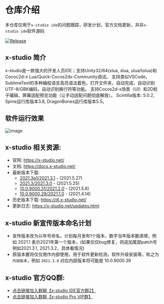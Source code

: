 # 仓库介绍

本仓库仅用于`x-studio ide`的问题跟踪，研发计划，官方文档更新，并非`x-studio ide`软件源码

[![Release](https://img.shields.io/badge/版本-v2021.3.1-blue.svg)](https://github.com/simdsoft/x-studio/releases)

## x-studio 简介

x-studio是一款强大的开发人员IDE；支持Unity32/64(xlua, slua, ulua/tolua)和Cococ2d-x Lua/Quick-Cocos2dx-Community调试。 支持类似VSCode，SublimeText的多种编程语言高亮语法着色，打开文件夹，自动完成，自动识别UTF-8/GBK编码，自动识别换行符等功能。 支持Cocos2d-x场景（UI）和2D粒子编辑，屏幕适配预览功能（让手动适配问题彻底解放）。 Scintilla版本: 5.0.2, Spine运行库版本3.8, DragonBones运行库版本5.5。

## 软件运行效果

![image](https://github.com/simdsoft/x-studio/blob/master/showcase21-1.png)

## x-studio 相关资源:

- 官网: https://x-studio.net/
- 文档: https://docs.x-studio.net/
- 最新版本下载: 
  - [2021.3p1/2021.3.1](https://x-studio.net/dl.php?version=10.0.9000.40) - (2021.5.27)
  - [2021.3/2021.3.0](https://x-studio.net/dl.php?version=10.0.9000.39) - (2021.5.25)
  - [10.0.9000.31/2021.2.0](https://x-studio.net/dl.php?version=10.0.9000.31) - (2021.5.6)
  - [10.0.9000.29/2021.1.0](https://x-studio.net/dl.php?version=10.0.9000.29) - (2021.4.14)
- 历史版本下载: https://dl.x-studio.net/
- 更新日志: https://x-studio.net/updates.html

## x-studio 新宣传版本命名计划

- 宣传版本改为以年号命名，计划每月发布1个版本，数字当年版本数递增，例如 2021.1 表示2021年第一个版本，(如果仅仅bug修复，则追加尾部patch号例如2021.3.1, 2021.3.2，具体看情况)
- 原版本要将仅仅用作内部使用，用于软件更新检测，软件升级安装等，称之为`内部版本`，例如 `2021.3.0` 对应内部版本将可能是 10.0.9000.39

## x-studio 官方QQ群:

- [点击链接加入群聊【x-studio IDE官方群2】](https://jq.qq.com/?_wv=1027&k=eSrJrTIV)
- [点击链接加入群聊【x-studio Pro VIP群】](https://jq.qq.com/?_wv=1027&k=F10LQSJt)

